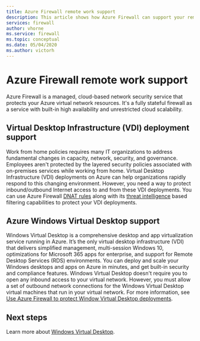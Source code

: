 ```yaml
---
title: Azure Firewall remote work support
description: This article shows how Azure Firewall can support your remote work force requirements.
services: firewall
author: vhorne
ms.service: firewall
ms.topic: conceptual
ms.date: 05/04/2020
ms.author: victorh
---
```


# Azure Firewall remote work support

Azure Firewall is a managed, cloud-based network security service that protects your Azure virtual network resources. It's a fully stateful firewall as a service with built-in high availability and unrestricted cloud scalability.

## Virtual Desktop Infrastructure (VDI) deployment support

Work from home policies requires many IT organizations to address fundamental changes in capacity, network, security, and governance. Employees aren't protected by the layered security policies associated with on-premises services while working from home. Virtual Desktop Infrastructure (VDI) deployments on Azure can help organizations rapidly respond to this changing environment. However, you need a way to protect inbound/outbound Internet access to and from these VDI deployments. You can use Azure Firewall [DNAT rules](rule-processing.md) along with its [threat intelligence](threat-intel.md) based filtering capabilities to protect your VDI deployments.

## Azure Windows Virtual Desktop support

Windows Virtual Desktop is a comprehensive desktop and app virtualization service running in Azure. It’s the only virtual desktop infrastructure (VDI) that delivers simplified management, multi-session Windows 10, optimizations for Microsoft 365 apps for enterprise, and support for Remote Desktop Services (RDS) environments. You can deploy and scale your Windows desktops and apps on Azure in minutes, and get built-in security and compliance features. Windows Virtual Desktop doesn't require you to open any inbound access to your virtual network. However, you must allow a set of outbound network connections for the Windows Virtual Desktop virtual machines that run in your virtual network. For more information, see [Use Azure Firewall to protect Window Virtual Desktop deployments](protect-azure-virtual-desktop.md).

## Next steps

Learn more about [Windows Virtual Desktop](../virtual-desktop/index.yml).